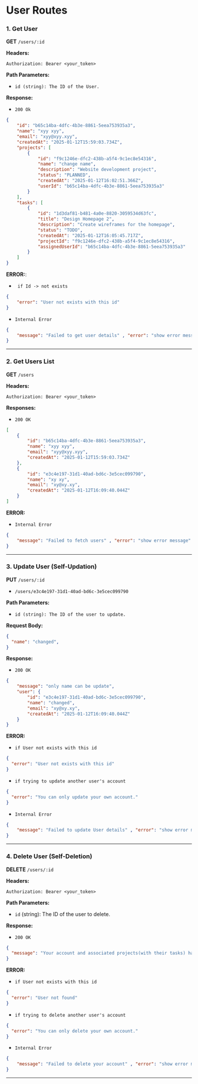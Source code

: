 # User Routes

### 1. **Get User**
**GET** `/users/:id`

**Headers:**
```http
Authorization: Bearer <your_token>
```

**Path Parameters:**
- `id (string): The ID of the User.`

**Response:**
- `200 Ok`
```json
{
    "id": "b65c14ba-4dfc-4b3e-8861-5eea753935a3",
    "name": "xyy xyy",
    "email": "xyy@xyy.xyy",
    "createdAt": "2025-01-12T15:59:03.734Z",
    "projects": [
        {
            "id": "f9c1246e-dfc2-438b-a5f4-9c1ec8e54316",
            "name": "change name",
            "description": "Website development project",
            "status": "PLANNED",
            "createdAt": "2025-01-12T16:02:51.366Z",
            "userId": "b65c14ba-4dfc-4b3e-8861-5eea753935a3"
        }
    ],
    "tasks": [
        {
            "id": "1d3daf81-b481-4a0e-8820-3059534d63fc",
            "title": "Design Homepage 2",
            "description": "Create wireframes for the homepage",
            "status": "TODO",
            "createdAt": "2025-01-12T16:05:45.717Z",
            "projectId": "f9c1246e-dfc2-438b-a5f4-9c1ec8e54316",
            "assignedUserId": "b65c14ba-4dfc-4b3e-8861-5eea753935a3"
        }
    ]
}
```
**ERROR:**:
- ` if Id -> not exists`
```json
{ 
    "error": "User not exists with this id" 
}
```
-  `Internal Error`
```json
{ 
    "message": "Failed to get user details" , "error": "show error message" 
}
```

---

### 2. **Get Users List**
**GET** `/users`

**Headers:**
```http
Authorization: Bearer <your_token>
```

**Responses:**
- `200 OK`
```json
[
    {
        "id": "b65c14ba-4dfc-4b3e-8861-5eea753935a3",
        "name": "xyy xyy",
        "email": "xyy@xyy.xyy",
        "createdAt": "2025-01-12T15:59:03.734Z"
    },
    {
        "id": "e3c4e197-31d1-40ad-bd6c-3e5cec099790",
        "name": "xy xy",
        "email": "xy@xy.xy",
        "createdAt": "2025-01-12T16:09:40.044Z"
    }
]
```
**ERROR:**
-  `Internal Error`
```json
{ 
    "message": "Failed to fetch users" , "error": "show error message" 
}
```

---

### 3. **Update User (Self-Updation)**
**PUT** `/users/:id`
- `/users/e3c4e197-31d1-40ad-bd6c-3e5cec099790`

**Path Parameters:**
- `id (string): The ID of the user to update.`

**Request Body:**
```json
{
  "name": "changed",
}
```
**Response:**
- `200 OK`
```json
{
    "message": "only name can be update",
    "user": {
        "id": "e3c4e197-31d1-40ad-bd6c-3e5cec099790",
        "name": "changed",
        "email": "xy@xy.xy",
        "createdAt": "2025-01-12T16:09:40.044Z"
    }
}
```
**ERROR:**
- `if User not exists with this id`
```json
{
  "error": "User not exists with this id"
}
```
- `if trying to update another user's account`
```json
{
  "error": "You can only update your own account."
}
```
-  `Internal Error`
```json
{ 
    "message": "Failed to update User details" , "error": "show error message" 
}
```

---


### 4. **Delete User (Self-Deletion)**
**DELETE** `/users/:id`

**Headers:**
```http
Authorization: Bearer <your_token>
```

**Path Parameters:**
- `id` (string): The ID of the user to delete.

**Response:**
- `200 OK`
```json
{
  "message": "Your account and associated projects(with their tasks) have been successfully deleted and your assigned task transfer to their project owner."
}
```
**ERROR:**
- `if User not exists with this id`
```json
{
  "error": "User not found"
}
```
- `if trying to delete another user's account`
```json
{
  "error": "You can only delete your own account."
}
```
-  `Internal Error`
```json
{ 
    "message": "Failed to delete your account" , "error": "show error message" 
}
```

---
